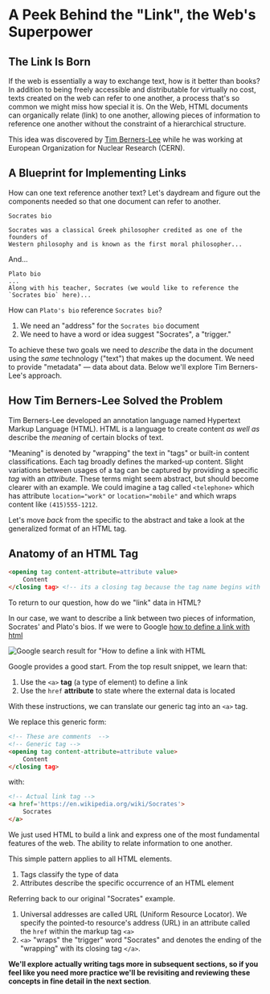 # A Peek Behind the "Link", the Web's Superpower

## The Link Is Born

If the web is essentially a way to exchange text, how is it better than books?
In addition to being freely accessible and distributable for virtually no cost,
texts created on the web can refer to one another, a process that's so common
we might miss how special it is. On the Web, HTML documents can organically
relate (link) to one another, allowing pieces of information to reference one
another without the constraint of a hierarchical structure.

This idea was discovered by [Tim Berners-Lee][TBL] while he was working at
European Organization for Nuclear Research (CERN).

## A Blueprint for Implementing Links

How can one text reference another text? Let's daydream and figure out the
components needed so that one document can refer to another.

```
Socrates bio

Socrates was a classical Greek philosopher credited as one of the founders of
Western philosophy and is known as the first moral philosopher...
```

And...

```
Plato bio
...
Along with his teacher, Socrates (we would like to reference the `Socrates bio` here)...
```

How can `Plato's bio` reference `Socrates bio`?

1. We need an "address" for the `Socrates bio` document
2. We need to have a word or idea suggest "Socrates", a "trigger."

To achieve these two goals we need to _describe_ the data in the document using
the _same_ technology ("text") that makes up the document. We need to provide
"metadata" &mdash; data about data.  Below we'll explore Tim Berners-Lee's
approach.

## How Tim Berners-Lee Solved the Problem

Tim Berners-Lee developed an annotation language named Hypertext Markup
Language (HTML).  HTML is a language to create content _as well as_ describe
the _meaning_ of certain blocks of text.

"Meaning" is denoted by "wrapping" the text in "tags" or built-in content 
classifications. Each tag broadly defines the marked-up content. Slight 
variations between usages of a tag can be captured by providing a specific 
_tag_ with an _attribute_. These terms might seem abstract, but should become 
clearer with an example. We could imagine a tag called `<telephone>` which has 
attribute `location="work"` or `location="mobile"` and which wraps content like 
`(415)555-1212`.

Let's move _back_ from the specific to the abstract and take a look at the
generalized format of an HTML tag.

## Anatomy of an HTML Tag

```html
<opening tag content-attribute=attribute value>
    Content
</closing tag> <!-- its a closing tag because the tag name begins with a '/'. By the way, this is an HTML comment -->
```

To return to our question, how do we "link" data in HTML?

In our case, we want to describe a link between two pieces of information, Socrates' and Plato's bios. If
we were to Google [how to define a link with html]()

![Google search result for "How to define a link with HTML][search-result]

Google provides a good start. From the top result snippet, we learn that:

1. Use the `<a>` **tag** (a type of element) to define a link
2. Use the `href` **attribute** to state where the external data is located

With these instructions, we can translate our generic tag into an `<a>` tag.

We replace this generic form:

```html
<!-- These are comments  -->
<!-- Generic tag -->
<opening tag content-attribute=attribute value>
    Content
</closing tag>
```

with:

```html
<!-- Actual link tag -->
<a href='https://en.wikipedia.org/wiki/Socrates'>
    Socrates
</a>
```

We just used HTML to build a link and express one of the most fundamental
features of the web. The ability to relate information to one another.

This simple pattern applies to all HTML elements.

1. Tags classify the type of data
2. Attributes describe the specific occurrence of an HTML element

Referring back to our original "Socrates" example.

1. Universal addresses are called URL (Uniform Resource Locator). We specify
   the pointed-to resource's address (URL) in an attribute called the `href`
   within the markup tag `<a>`
2. `<a>` "wraps" the "trigger" word "Socrates" and denotes the ending of the
   "wrapping" with its closing tag `</a>`.

**We'll explore actually writing tags more in subsequent sections, so if you feel
like you need more practice we'll be revisiting and reviewing these concepts in
fine detail in the next section**.


[TBL]: https://en.wikipedia.org/wiki/Tim_Berners-Lee
[search-result]: https://curriculum-content.s3.amazonaws.com/web-development/how-to-define-a-link-with-html.jpeg
